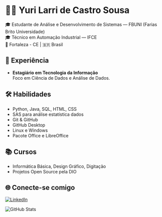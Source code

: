 # 👨‍💻 Yuri Larri de Castro Sousa

🎓 Estudante de Análise e Desenvolvimento de Sistemas — FBUNI (Farias Brito Universidade)  
🎓 Técnico em Automação Industrial — IFCE  
📍 Fortaleza - CE | 🇧🇷 Brasil

## 💼 Experiência

- **Estagiário em Tecnologia da Informação**  
  Foco em Ciência de Dados e Análise de Dados.

## 🛠️ Habilidades

- Python, Java, SQL, HTML, CSS  
- SAS para análise estatística dados   
- Git & GitHub  
- GitHub Desktop  
- Linux e Windows  
- Pacote Office e LibreOffice

## 📚 Cursos

- Informática Básica, Design Gráfico, Digitação  
- Projetos Open Source pela DIO

## 🌐 Conecte-se comigo
[![LinkedIn](https://img.shields.io/badge/LinkedIn--blue?style=social&logo=linkedin)](https://www.linkedin.com/in/yuri-larri-76514a341)

![GitHub Stats](https://github-readme-stats.vercel.app/api?username=yurilarri&show_icons=true&theme=radical)
